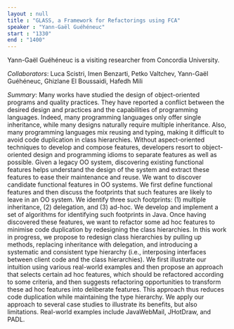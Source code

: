 ```yaml
---
layout : null
title : "GLASS, a Framework for Refactorings using FCA"
speaker : "Yann-Gaël Guéhéneuc"
start : "1330"
end : "1400"
---
```

Yann-Gaël Guéhéneuc is a visiting researcher from Concordia University.

_Collaborators_: Luca Scistri, Imen Benzarti, Petko Valtchev, Yann-Gaël Guéhéneuc, Ghizlane El Boussaidi, Hafedh Mili

_Summary_: Many works have studied the design of object-oriented programs and quality practices. They have reported a conflict between the desired design and practices and the capabilities of programming languages. Indeed, many programming languages only offer single inheritance, while many designs naturally require multiple inheritance. Also, many programming languages mix reusing and typing, making it difficult to avoid code duplication in class hierarchies.
Without aspect-oriented techniques to develop and compose features, developers resort to object-oriented design and programming idioms to separate features as well as possible. Given a legacy OO system, discovering existing functional features helps understand the design of the system and extract these features to ease their maintenance and reuse. We want to discover candidate functional features in OO systems. We first define functional features and then discuss the footprints that such features are likely to leave in an OO system. We identify three such footprints: (1) multiple inheritance, (2) delegation, and (3) ad-hoc. We develop and implement a set of algorithms for identifying such footprints in Java.
Once having discovered these features, we want to refactor some ad hoc features to minimise code duplication by redesigning the class hierarchies. In this work in progress, we propose to redesign class hierarchies by pulling up methods, replacing inheritance with delegation, and introducing a systematic and consistent type hierarchy (i.e., interposing interfaces between client code and the class hierarchies). We first illustrate our intuition using various real-world examples and then propose an approach that selects certain ad hoc features, which should be refactored according to some criteria, and then suggests refactoring opportunities to transform these ad hoc features into deliberate features. This approach thus reduces code duplication while maintaining the type hierarchy.
We apply our approach to several case studies to illustrate its benefits, but also limitations. Real-world examples include JavaWebMail, JHotDraw, and PADL.